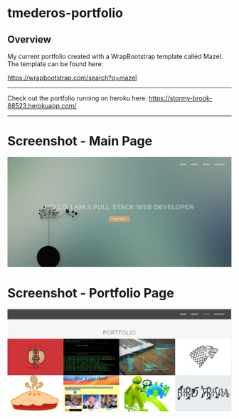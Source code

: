 # tmederos-portfolio

## Overview
My current portfolio created with a WrapBootstrap template called Mazel. The template can be found here:

https://wrapbootstrap.com/search?q=mazel

---
Check out the portfolio running on heroku here: https://stormy-brook-88523.herokuapp.com/

---
# Screenshot - Main Page
![Screenshot](https://github.com/tmederos/tmederos-portfolio/blob/master/img/screenshot-main.JPG)

# Screenshot - Portfolio Page
![Screenshot](https://github.com/tmederos/tmederos-portfolio/blob/master/img/screenshot-portfolio.JPG)


